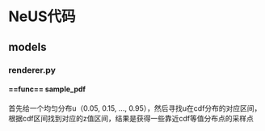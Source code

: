 # NeUS代码

## models

### renderer.py

#### ==func== sample_pdf

首先给一个均匀分布u（0.05, 0.15, ..., 0.95），然后寻找u在cdf分布的对应区间，根据cdf区间找到对应的z值区间，结果是获得一些靠近cdf等值分布点的采样点

